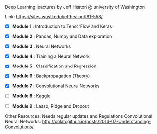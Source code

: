 Deep Learning leactures by Jeff Heaton @ university of Washington 

Link: https://sites.wustl.edu/jeffheaton/t81-558/

- [x] **Module 1** : Introduction to TensorFlow and Keras
- [x] **Module 2** : Pandas, Numpy and Data exploration
- [x] **Module 3** : Neural Networks
- [x] **Module 4** : Training a Neural Network
- [x] **Module 5** : Classification and Regression
- [x] **Module 6** : Backpropagation (Theory)
- [x] **Module 7** : Convolutional Neural Networks
- [ ] **Module 8** : Kaggle
- [ ] **Module 9** : Lasso, Ridge and Dropout


Other Resources: Needs regular updates and Regulations
Convolutional Neural Networks: http://colah.github.io/posts/2014-07-Understanding-Convolutions/
